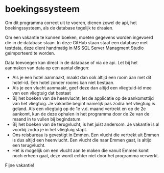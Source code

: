 # boekingssysteem

Om dit programma correct uit te voeren, dienen zowel de api, het boekingssysteem, als de database tegelijk te draaien.

Om een vakantie te kunnen boeken, moeten gegevens worden ingevoerd die in de database staan. In deze GitHub staan staat een database met testdata, deze dient handmatig in MS SQL Server Managment Studio geimporteerd te worden.

Data toevoegen kan direct in de database of via de api. Let bij het aanmaken van data op een aantal dingen:
* Als je een hotel aanmaakt, maakt dan ook altijd een room aan met dit hotel-id. Een hotel zonder rooms kan niet bestaan.
* Als je een vlucht aanmaakt, geef deze dan altijd een vliegtuid-id mee van een vliegtuig dat bestaat
* Bij het boeken van de heenvlucht, let de applicatie op de aankomsttijd van het vliegtuig. Je vakantie begint namelijk pas zodra het vliegtuig is geland. Als een vliegtuig op de 1e v.d. maand vertrekt en op de 2e aankomt, kun de deze ophalen in het programma door de 2e van de maand in te vullen bij begindatum.
* Bij het boeken van de terugvlucht, is het juist andersom. Je vakantie is al voorbij zodra je in het vliegtuig stapt.
* Ons reisbureau is gevestigt in Emmen. Een vlucht die vertrekt uit Emmen is dus altijd een heenvlucht. Een vlucht die naar Emmen gaat, is altijd een terugvlucht.
* Het is mogelijk om een vlucht aan te maken die vanuit Emmen komt noch erheen gaat, deze wordt echter niet door het programma verwerkt.

Fijne vakantie!
